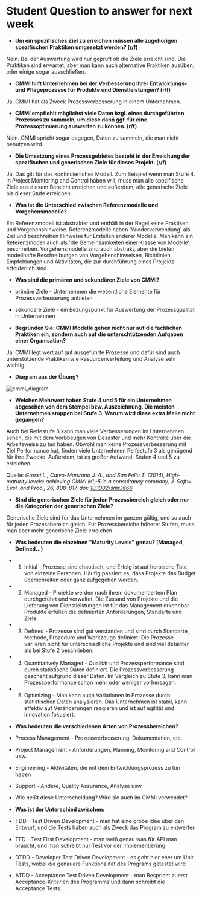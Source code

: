 # Student Question to answer for next week

-  **Um ein spezifisches Ziel zu erreichen müssen alle zugehörigen spezifischen Praktiken umgesetzt werden? (r/f)**

Nein. Bei der Auswertung wird nur geprüft ob die Ziele erreicht sind. Die Praktiken sind erwartet, aber man kann auch alternative Praktiken ausüben, oder einige sogar ausschließen.

-  **CMMI hilft Unternehmen bei der Verbesserung ihrer Entwicklungs- und Pflegeprozesse für Produkte und Dienstleistungen? (r/f)**

Ja. CMMI hat als Zweck Prozessverbesserung in einem Unternehmen.

-  **CMMI empfiehlt möglichst viele Daten bzgl. eines durchgeführten Prozesses zu sammeln, um diese dann ggf. für eine Prozessoptimierung auswerten zu können. (r/f)**

Nein. CMMI spricht sogar dagegen, Daten zu sammeln, die man nicht benutzen wird.

-  **Die Umsetzung eines Prozessgebietes besteht in der Erreichung der spezifischen und generischen Ziele für dieses Projekt. (r/f)**

Ja. Das gilt für das kontinuierliches Modell. Zum Beispiel wenn man Stufe 4. in Project Monitoring and Control haben will, muss man alle spezifische Ziele aus diesem Bereicht erreichen und außerdem, alle generische Ziele bis dieser Stufe erreichen.

-  **Was ist die Unterschied zwischen Referenzmodelle und Vorgehensmodelle?**

Ein Referenzmodell ist abstrakter und enthält in der Regel keine Praktiken und Vorgehenshinweise. Referenzmodelle haben 'Wiederverwendung' als Ziel und beschreiben Hinweise für Erstellen anderer Modelle. Man kann ein Referenzmodell auch als 'die Gemeinsamkeiten einer Klasse von Modelle' beschreiben. Vorgehensmodelle sind auch abstrakt, aber die bieten modellhafte Beschreibungen von Vorgehenshinweisen, Richtlinien, Empfehlungen und Aktivitäten, die zur durchführung eines Projjekts erfolderlich sind.

-  **Was sind die primären und sekundären Ziele von CMMI?**
  - primäre Ziele - Unternehmen die wesentliche Elemente für Prozessverbesserung anbieten
  - sekundäre Ziele - ein Bezungspunkt für Auswertung der Prozessqualität in Unternehmen

-  **Begründen Sie: CMMI Modelle gehen nicht nur auf die fachlichen Praktiken ein, sondern auch auf die unterschtützenden Aufgaben einer Organisation?**

Ja. CMMI legt wert auf gut ausgeführte Prozesse und dafür sind auch unterstützende Praktiken wie Resourcenverteilung und Analyse sehr wichtig.

-  **Diagram aus der Übung?**

![cmmi_diagram]( cmmi_diagram.png )

-  **Welchen Mehrwert haben Stufe 4 und 5 für ein Unternehmen abgesehen von dem Stempel bzw. Auszeichnung. Die meisten Unternehmen stoppen bei Stufe 3. Warum wird diese extra Meile nicht gegangen?**

Auch bei Reifestufe 3 kann man viele Verbesserungen im Unternehmen sehen, die mit dem Vorbbeugen von Desaster und mehr Kontrolle über die Arbeitsweise zu tun haben. Obwohl man keine Prozessverbesserung mit Ziel Performance hat, finden viele Unternehmen Reifestufe 3 als genügend für ihre Zwecke. Außerdem, ist es großer Aufwand, Stufen 4 und 5 zu erreichen. 

Quelle: *Grossi L., Calvo-Manzano J. A., and San Feliu T. (2014), High-maturity levels: achieving CMMI ML-5 in a consultancy company, J. Softw. Evol. and Proc., 26, 808–817, doi: [10.1002/smr.1666]()* 

-  **Sind die generischen Ziele für jeden Prozessbereich gleich oder nur die Kategorien der generischen Ziele?**

Generische Ziele sind für das Unternehmen im ganzen gültig, und so auch für jeden Prozessbereich gleich. Für Prozessbereiche höherer Stufen, muss man aber mehr generische Ziele erreichen.

-  **Was bedeuten die einzelnen "Maturity Levels" genau? (Managed, Defined...)**

  - 1. Initial - Prozesse sind chaotisch, und Erfolg ist auf heroische Tate von einzelne Personen. Häufig passiert es, dass Projekte das Budget überschreiten oder ganz aufgegeben werden.
  - 2. Managed - Projekte werden nach ihrem dokumentiertem Plan durchgeführt und verwaltet. Die Zustand von Projekte und die Lieferung von Dienstleistungen ist für das Management erkennbar. Produkte erfüllen die definierten Anforderungen, Standarte und Ziele.
  - 3. Defined - Prozesse sind gut verstanden und sind durch Standarte, Methode, Prozedure und Werkzeuge definiert. Die Prozesse variieren nicht für unterschiedliche Projekte und sind viel detailiter als bei Stufe 2 beschrieben.
  - 4. Quantitatively Managed - Qualität und Prozessperformance sind durch statistische Daten definiert. Die Prozessverbesserung gescheht aufgrund dieser Daten. Im Vergleich zu Stufe 3, kann man Prozessperformance schon mehr oder weniger vorhersagen.
  - 5. Optimizing - Man kann auch Variationen in Prozesse durch statistischen Daten analysieren. Das Unternehmen ist stabil, kann effektiv auf Veränderungen reagieren und ist auf agilität und innovation fokusiert.

-  **Was bedeuten die verschiedenen Arten von Prozessbereichen?**
  - Process Management - Prozessverbesserung, Dokumentation, etc.
  - Project Management - Anforderungen, Planning, Monitoring and Control usw.
  - Engineering - Aktivitäten, die mit dem Entwicklungsprozess zu tun haben
  - Support - Andere, Quality Assurance, Analyse usw.
  - Wie heißt diese Unterscheidung? Wird sie auch im CMMI verwendet?
-  **Was ist der Unterschied zwischen:**
  - TDD - Test Driven Development - man hat eine grobe Idee über den Entwurf, und die Tests haben auch als Zweck das Program zu entwerfen
  - TFD - Test First Development - man weiß genau was für API man braucht, und man schreibt nur Test vor der Implementierung
  - DTDD - Developer Test Driven Development - es geht hier eher um Unit Tests, wobei die genauere Funktionalität des Programs getestet wird
  - ATDD - Acceptance Test Driven Development - man Bespricht zuerst Acceptance-Kriterien des Programms und dann schreibt die Acceptance Tests
